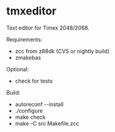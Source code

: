tmxeditor
=========

Text editor for Timex 2048/2068.

Requirements:
* zcc from z88dk (CVS or nightly build)
* zmakebas

Optional:
* check for tests

Build:
* autoreconf --install
* ./configure
* make check
* make -C src Makefile.zcc
